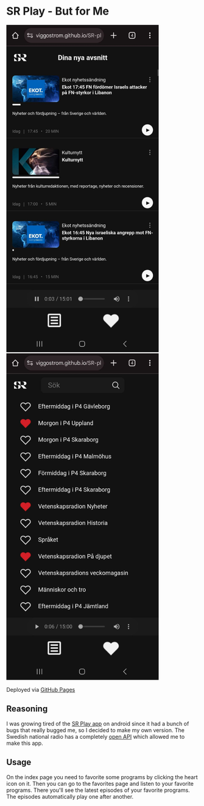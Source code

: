 # SR Play - But for Me

<img alt="Screenshot" src="screenshots/favorites-page.jpg" width="400">
<img alt="Screenshot" src="screenshots/programs-page.jpg" width="400">

Deployed via [GitHub Pages](https://viggostrom.github.io/SR-play-for-me/)

## Reasoning
I was growing tired of the [SR Play app](https://play.google.com/store/apps/details?id=se.sr.android&pcampaignid=web_share) on android since it had a bunch of bugs that really bugged me, so I decided to make my own version. The Swedish national radio has a completely [open API](https://api.sr.se/api/documentation/v2/index.html) which allowed me to make this app.

## Usage
On the index page you need to favorite some programs by clicking the heart icon on it. Then you can go to the favorites page and listen to your favorite programs. There you'll see the latest episodes of your favorite programs. The episodes automatically play one after another. 